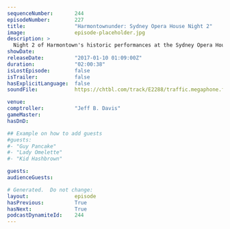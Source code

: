 ```yaml
---
sequenceNumber:       244
episodeNumber:        227
title:                "Harmontownunder: Sydney Opera House Night 2"
image:                episode-placeholder.jpg
description: >
  Night 2 of Harmontown's historic performances at the Sydney Opera House has a true opera unfold. Watch at harmontown.com/live. Become a member, we're independent. Help us make more shows!
showDate:             
releaseDate:          "2017-01-10 01:09:00Z"
duration:             "02:00:38"
isLostEpisode:        false
isTrailer:            false
hasExplicitLanguage:  false
soundFile:            https://chtbl.com/track/E2288/traffic.megaphone.fm/STA3964757791.mp3?updated=1596787200

venue:                
comptroller:          "Jeff B. Davis"
gameMaster:           
hasDnD:               

## Example on how to add guests
#guests:
#- "Guy Pancake"
#- "Lady Omelette"
#- "Kid Hashbrown"

guests:
audienceGuests:

# Generated.  Do not change:
layout:               episode
hasPrevious:          True
hasNext:              True
podcastDynamiteId:    244
---
```


